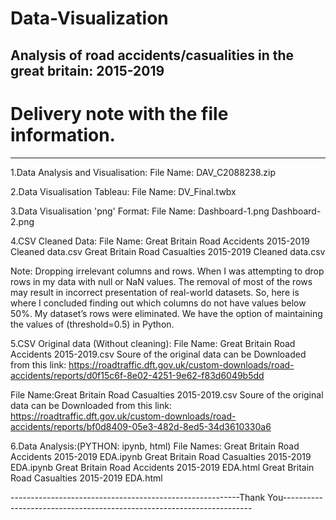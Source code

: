 # Data-Visualization
Analysis of road accidents/casualities in the great britain: 2015-2019
--------------------------------------------------------------------------------------------------------------------------------------
# Delivery note with the file information.
--------------------------------------------------------------------------------------------------------------------------------------
1.Data Analysis and Visualisation:
File Name: DAV_C2088238.zip	

2.Data Visualisation Tableau:
File Name: DV_Final.twbx

3.Data Visualisation 'png' Format:
File Name: Dashboard-1.png
	Dashboard-2.png

4.CSV Cleaned Data:
File Name: Great Britain Road Accidents 2015-2019 Cleaned data.csv
	 Great Britain Road Casualties 2015-2019 Cleaned data.csv

Note: Dropping irrelevant columns and rows. When I was attempting to drop rows in my data with null or NaN values. 
The removal of most of the rows may result in incorrect presentation of real-world datasets. 
So, here is where I concluded finding out which columns do not have values below 50%. 
My dataset’s rows were eliminated. We have the option of maintaining the values of (threshold=0.5) in Python.

5.CSV Original data (Without cleaning):
File Name: Great Britain Road Accidents 2015-2019.csv
Soure of the original data can be Downloaded from this link:
https://roadtraffic.dft.gov.uk/custom-downloads/road-accidents/reports/d0f15c6f-8e02-4251-9e62-f83d6049b5dd


File Name:Great Britain Road Casualties 2015-2019.csv
Soure of the original data can be Downloaded from this link:
https://roadtraffic.dft.gov.uk/custom-downloads/road-accidents/reports/bf0d8409-05e3-482d-8ed5-34d3610330a6

6.Data Analysis:(PYTHON: ipynb, html)
File Names:
Great Britain Road Accidents 2015-2019 EDA.ipynb
Great Britain Road Casualties 2015-2019 EDA.ipynb
Great Britain Road Accidents 2015-2019 EDA.html
Great Britain Road Casualties 2015-2019 EDA.html


---------------------------------------------------------Thank You----------------------------------------------------------------------
